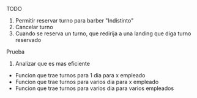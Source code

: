 TODO

1. Permitir reservar turno para barber "Indistinto"
2. Cancelar turno
3. Cuando se reserva un turno, que redirija a una landing que diga turno reservado 


Prueba
1. Analizar que es mas eficiente
- Funcion que trae turnos para 1 dia para x empleado
- Funcion que trae turnos para varios dia para x empleado
- Funcion que trae turnos para varios dia para varios empleados